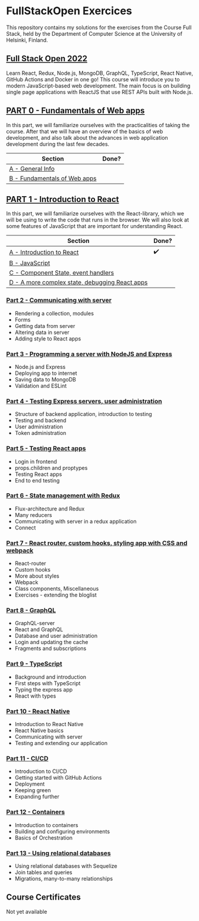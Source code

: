 # FullStackOpen Exercices

This repository contains my solutions for the exercises from the Course Full Stack, held by the Department of Computer Science at the University of Helsinki, Finland.

## [Full Stack Open 2022](https://fullstackopen.com/en/)

Learn React, Redux, Node.js, MongoDB, GraphQL, TypeScript, React Native, GitHub Actions and Docker in one go! This course will introduce you to modern JavaScript-based web development. The main focus is on building single page applications with ReactJS that use REST APIs built with Node.js.

## [PART 0 - Fundamentals of Web apps](https://fullstackopen.com/en/part0)

In this part, we will familiarize ourselves with the practicalities of taking the course. After that we will have an overview of the basics of web development, and also talk about the advances in web application development during the last few decades.

Section                                    | Done?
-------------------------------------------|------
[A - General Info](part0/a.md)             |
[B - Fundamentals of Web apps](part0/b.md) |

## [PART 1 - Introduction to React](https://fullstackopen.com/en/part1)

In this part, we will familiarize ourselves with the React-library, which we will be using to write the code that runs in the browser. We will also look at some features of JavaScript that are important for understanding React.

Section                                                      | Done?
-------------------------------------------------------------|-------------------
[A - Introduction to React](part1/a.md)                      | :heavy_check_mark:
[B - JavaScript](part1/b.md)                                 |
[C - Component State, event handlers](part1/c.md)            |
[D - A more complex state, debugging React apps](part1/d.md) |

### [Part 2 - Communicating with server](https://fullstackopen.com/en/part2)

- Rendering a collection, modules
- Forms
- Getting data from server
- Altering data in server
- Adding style to React apps

### [Part 3 - Programming a server with NodeJS and Express](https://fullstackopen.com/en/part3)

- Node.js and Express
- Deploying app to internet
- Saving data to MongoDB
- Validation and ESLint

### [Part 4 - Testing Express servers, user administration](https://fullstackopen.com/en/part4)

- Structure of backend application, introduction to testing
- Testing and backend
- User administration
- Token administration

### [Part 5 - Testing React apps](https://fullstackopen.com/en/part5)

- Login in frontend
- props.children and proptypes
- Testing React apps
- End to end testing

### [Part 6 - State management with Redux](https://fullstackopen.com/en/part6)

- Flux-architecture and Redux
- Many reducers
- Communicating with server in a redux application
- Connect

### [Part 7 - React router, custom hooks, styling app with CSS and webpack](https://fullstackopen.com/en/part7)

- React-router
- Custom hooks
- More about styles
- Webpack
- Class components, Miscellaneous
- Exercises - extending the bloglist

### [Part 8 - GraphQL](https://fullstackopen.com/en/part8)

- GraphQL-server
- React and GraphQL
- Database and user administration
- Login and updating the cache
- Fragments and subscriptions

### [Part 9 - TypeScript](https://fullstackopen.com/en/part9)

- Background and introduction
- First steps with TypeScript
- Typing the express app
- React with types

### [Part 10 - React Native](https://fullstackopen.com/en/part10)

- Introduction to React Native
- React Native basics
- Communicating with server
- Testing and extending our application

### [Part 11 - CI/CD](https://fullstackopen.com/en/part11)

- Introduction to CI/CD
- Getting started with GitHub Actions
- Deployment
- Keeping green
- Expanding further

### [Part 12 - Containers](https://fullstackopen.com/en/part12)

- Introduction to containers
- Building and configuring environments
- Basics of Orchestration

### [Part 13 - Using relational databases](https://fullstackopen.com/en/part13)

- Using relational databases with Sequelize
- Join tables and queries
- Migrations, many-to-many relationships

## Course Certificates

Not yet available

<!-- <p align="center">
  <img height="60%" width="100%" src="./certificates/certificate-fullstack.png" alt="FullStack Certificate">
</p> -->
